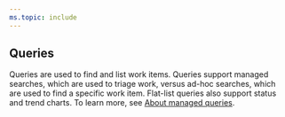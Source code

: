 ```yaml
---
ms.topic: include
---
```


## Queries

Queries are used to find and list work items. Queries support managed searches, which are used to triage work, versus ad-hoc searches, which are used to find a specific work item. Flat-list queries also support status and trend charts. To learn more, see [About managed queries](/azure/devops/boards/queries/example-queries).
